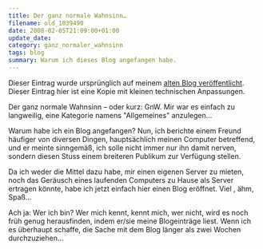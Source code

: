 ```yaml
---
title: Der ganz normale Wahnsinn…
filename: old_1039490
date: 2008-02-05T21:09:00+01:00
update_date:
category: ganz_normaler_wahnsinn
tags: blog
summary: Warum ich dieses Blog angefangen habe.
---
```

Dieser Eintrag wurde ursprünglich auf meinem [alten Blog veröffentlicht](https://stu.blogger.de/stories/1039490/). Dieser Eintrag hier ist eine Kopie mit kleinen technischen Anpassungen.

Der ganz normale Wahnsinn – oder kurz: GnW. Mir war es einfach zu langweilig, eine Kategorie namens "Allgemeines" anzulegen…

Warum habe ich ein Blog angefangen? Nun, ich berichte einem Freund häufiger von diversen Dingen, hauptsächlich meinen Computer betreffend, und er meinte sinngemäß, ich solle nicht immer nur ihn damit nerven, sondern diesen Stuss einem breiteren Publikum zur Verfügung stellen.

Da ich weder die Mittel dazu habe, mir einen eigenen Server zu mieten, noch das Geräusch eines laufenden Computers zu Hause als Server ertragen könnte, habe ich jetzt einfach hier einen Blog eröffnet. Viel , ähm, Spaß…

Ach ja: Wer ich bin? Wer mich kennt, kennt mich, wer nicht, wird es noch früh genug herausfinden, indem er/sie meine Blogeinträge liest. Wenn ich es überhaupt schaffe, die Sache mit dem Blog länger als zwei Wochen durchzuziehen…
